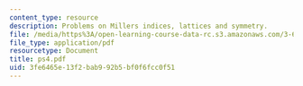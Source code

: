```yaml
---
content_type: resource
description: Problems on Millers indices, lattices and symmetry.
file: /media/https%3A/open-learning-course-data-rc.s3.amazonaws.com/3-60-symmetry-structure-and-tensor-properties-of-materials-fall-2005/3fe6465e13f2bab992b5bf0f6fcc0f51_ps4.pdf
file_type: application/pdf
resourcetype: Document
title: ps4.pdf
uid: 3fe6465e-13f2-bab9-92b5-bf0f6fcc0f51
---
```

